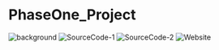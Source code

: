 # PhaseOne_Project
![background](https://user-images.githubusercontent.com/51916551/123589039-5189af00-d7f1-11eb-983f-0ab3f8aeae02.png)
![SourceCode-1](https://user-images.githubusercontent.com/51916551/123589043-52badc00-d7f1-11eb-8f78-487e84030c78.png)
![SourceCode-2](https://user-images.githubusercontent.com/51916551/123589044-53537280-d7f1-11eb-8b11-e7af3ea3f561.png)
![Website](https://user-images.githubusercontent.com/51916551/123589045-53537280-d7f1-11eb-8262-5f70b440bbfc.png)


